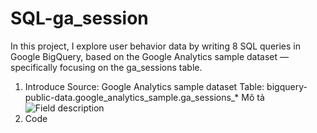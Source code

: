 # SQL-ga_session
In this project, I explore user behavior data by writing 8 SQL queries in Google BigQuery, based on the Google Analytics sample dataset — specifically focusing on the ga_sessions table.
1. Introduce
   Source: Google Analytics sample dataset
   Table: bigquery-public-data.google_analytics_sample.ga_sessions_*
   Mô tả
   ![Field description](https://drive.google.com/file/d/1OqZ8wuCyY_E0YR_hvYC_F4npbedfQzSJ/view?usp=drive_link)
3. Code
